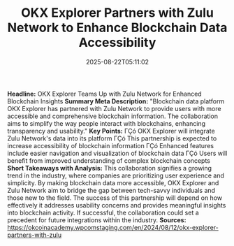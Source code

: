 ﻿---
title: "OKX Explorer Partners with Zulu Network to Enhance Blockchain Data Accessibility"
date: "2025-08-22T05:11:02"
category: "Markets"
summary: ""
slug: "okx explorer partners with zulu network to enhance blockchai"
source_urls:
  - "https://okcoinacademy.wpcomstaging.com/en/2024/08/12/okx-explorer-partners-with-zulu"
seo:
  title: "OKX Explorer Partners with Zulu Network to Enhance Blockchain Data Accessibility | Hash n Hedge"
  description: ""
  keywords: ["news", "markets", "brief"]
---
**Headline:**  OKX Explorer Teams Up with Zulu Network for Enhanced Blockchain Insights  **Summary Meta Description:** "Blockchain data platform OKX Explorer has partnered with Zulu Network to provide users with more accessible and comprehensive blockchain information. The collaboration aims to simplify the way people interact with blockchains, enhancing transparency and usability."  **Key Points:**  ΓÇó OKX Explorer will integrate Zulu Network's data into its platform ΓÇó This partnership is expected to increase accessibility of blockchain information ΓÇó Enhanced features include easier navigation and visualization of blockchain data ΓÇó Users will benefit from improved understanding of complex blockchain concepts  **Short Takeaways with Analysis:** This collaboration signifies a growing trend in the industry, where companies are prioritizing user experience and simplicity. By making blockchain data more accessible, OKX Explorer and Zulu Network aim to bridge the gap between tech-savvy individuals and those new to the field.  The success of this partnership will depend on how effectively it addresses usability concerns and provides meaningful insights into blockchain activity. If successful, the collaboration could set a precedent for future integrations within the industry.  **Sources:**  https://okcoinacademy.wpcomstaging.com/en/2024/08/12/okx-explorer-partners-with-zulu 
